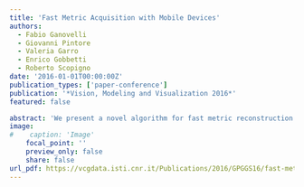 ```yaml
---
title: 'Fast Metric Acquisition with Mobile Devices'
authors:
  - Fabio Ganovelli
  - Giovanni Pintore
  - Valeria Garro
  - Enrico Gobbetti
  - Roberto Scopigno
date: '2016-01-01T00:00:00Z'
publication_types: ['paper-conference']
publication: '*Vision, Modeling and Visualization 2016*'
featured: false

abstract: 'We present a novel algorithm for fast metric reconstruction on mobile devices using a combination of image and inertial acceleration data. In contrast to previous approaches to this problem, our algorithm does not require a long acquisition time or intensive data processing and can be implemented entirely on common IMU-enabled tablet and smartphones. The method recovers real world units by comparing the acceleration values from the inertial sensors with the ones inferred from images. In order to cope with IMU signal noise, we propose a novel RANSAC-like strategy which helps to remove the outliers. We demonstrate the effectiveness and the accuracy of our method through an integrated mobile system returning point clouds in metric scale.'
image:
#    caption: 'Image'
    focal_point: ''
    preview_only: false
    share: false
url_pdf: https://vcgdata.isti.cnr.it/Publications/2016/GPGGS16/fast-metric-acquisition_.pdf
---
```

